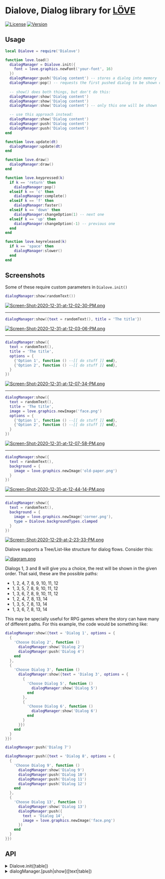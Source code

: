 # Dialove, Dialog library for [LÖVE](https://love2d.org/)

[![License](http://img.shields.io/:license-MIT-blue.svg)](https://github.com/tavuntu/dialove/blob/main/LICENSE.md)
[![Version](http://img.shields.io/:beta-0.0.3-green.svg)](https://github.com/tavuntu/dialove)

## Usage

```lua
local Dialove = require('Dialove')

function love.load()
  dialogManager = Dialove.init({
    font = love.graphics.newFont('your-font', 16)
  })
  dialogManager:push('Dialog content') -- stores a dialog into memory
  dialogManager:pop() -- requests the first pushed dialog to be shown on screen
  
  -- show() does both things, but don't do this:
  dialogManager:show('Dialog content')
  dialogManager:show('Dialog content')
  dialogManager:show('Dialog content') -- only this one will be shown

  -- use this approach instead:
  dialogManager:show('Dialog content')
  dialogManager:push('Dialog content')
  dialogManager:push('Dialog content')
end

function love.update(dt)
  dialogManager:update(dt)
end

function love.draw()
  dialogManager:draw()
end

function love.keypressed(k)
  if k == 'return' then
    dialogManager:pop()
  elseif k == 'c' then
    dialogManager:complete()
  elseif k == 'f' then
    dialogManager:faster()
  elseif k == 'down' then
    dialogManager:changeOption(1) -- next one
  elseif k == 'up' then
    dialogManager:changeOption(-1) -- previous one
  end
end

function love.keyreleased(k)
  if k == 'space' then
    dialogManager:slower()
  end
end
```

## Screenshots

Some of these require custom parameters in ```Dialove.init()```
```lua
dialogManager:show(randomText())
```
[![Screen-Shot-2020-12-31-at-12-02-30-PM.png](https://i.postimg.cc/vH3XGn6Q/Screen-Shot-2020-12-31-at-12-02-30-PM.png)](https://postimg.cc/xcNLRcR7)

---
```lua
dialogManager:show({text = randomText(), title = 'The title'})
```
[![Screen-Shot-2020-12-31-at-12-03-06-PM.png](https://i.postimg.cc/rm1C3Rk2/Screen-Shot-2020-12-31-at-12-03-06-PM.png)](https://postimg.cc/S2KMzsRg)

---
```lua
dialogManager:show({
  text = randomText(),
  title = 'The title',
  options = {
    {'Option 1', function () --[[ do stuff ]] end},
    {'Option 2', function () --[[ do stuff ]] end},
  }
})
```
[![Screen-Shot-2020-12-31-at-12-07-34-PM.png](https://i.postimg.cc/BZCBCFpx/Screen-Shot-2020-12-31-at-12-07-34-PM.png)](https://postimg.cc/23VWkVP6)

---
```lua
dialogManager:show({
  text = randomText(),
  title = 'The title',
  image = love.graphics.newImage('face.png')
  options = {
    {'Option 1', function () --[[ do stuff ]] end},
    {'Option 2', function () --[[ do stuff ]] end},
  }
})
```
[![Screen-Shot-2020-12-31-at-12-07-58-PM.png](https://i.postimg.cc/jdg6prG2/Screen-Shot-2020-12-31-at-12-07-58-PM.png)](https://postimg.cc/kBStSLMP)

---
```lua
dialogManager:show({
  text = randomText(),
  background = {
    image = love.graphics.newImage('old-paper.png')
  }
})
```
[![Screen-Shot-2020-12-31-at-12-44-14-PM.png](https://i.postimg.cc/pL3fdJVt/Screen-Shot-2020-12-31-at-12-44-14-PM.png)](https://postimg.cc/3kC4SpDL)

---
```lua
dialogManager:show({
  text = randomText(),
  background = {
    image = love.graphics.newImage('corner.png'),
    type = Dialove.backgroundTypes.clamped
  }
})
```
[![Screen-Shot-2020-12-29-at-2-23-33-PM.png](https://i.postimg.cc/sxmGSQZ3/Screen-Shot-2020-12-29-at-2-23-33-PM.png)](https://postimg.cc/dZ70c0Bf)

Dialove supports a Tree/List-like structure for dialog flows. Consider this:

[![diagram.png](https://i.postimg.cc/5Ng11s36/diagram.png)](https://postimg.cc/8j7xmBxS)

Dialogs 1, 3 and 8 will give you a choice, the rest will be shown in the given order. That said, these are the possible paths:

* 1, 2, 4, 7, 8, 9, 10, 11, 12
* 1, 3, 5, 7, 8, 9, 10, 11, 12
* 1, 3, 6, 7, 8, 9, 10, 11, 12
* 1, 2, 4, 7, 8, 13, 14
* 1, 3, 5, 7, 8, 13, 14
* 1, 3, 6, 7, 8, 13, 14

This may be specially useful for RPG games where the story can have many of different paths. For this example, the code would be something like:

```lua
dialogManager:show({text = 'Dialog 1', options = {
  {
    'Choose Dialog 2', function ()
      dialogManager:show('Dialog 2')
      dialogManager:push('Dialog 4')
    end
  },
  {
    'Choose Dialog 3', function ()
      dialogManager:show({text = 'Dialog 3', options = {
        {
          'Choose Dialog 5', function ()
            dialogManager:show('Dialog 5')
          end
        },
        {
          'Choose Dialog 6', function ()
            dialogManager:show('Dialog 6')
          end
        }
      }})
    end
  }
}})

dialogManager:push('Dialog 7')

dialogManager:push({text = 'Dialog 8', options = {
  {
    'Choose Dialog 9', function ()
      dialogManager:show('Dialog 9')
      dialogManager:push('Dialog 10')
      dialogManager:push('Dialog 11')
      dialogManager:push('Dialog 12')
    end
  },
  {
    'Choose Dialog 13', function ()
      dialogManager:show('Dialog 13')
      dialogManager:push({
        text = 'Dialog 14',
        image = love.graphics.newImage('face.png')
      })
    end
  }
}})
```

## API

<details>
  <summary>Dialove.init([table])</summary>
  
  ```table``` supports the properties:

  * ```font```: LÖVE [Font](https://love2d.org/wiki/Font)
    * The font to use
  * ```viewportW```: number
    * Will normally be your canvas width
  * ```viewportH```: number
    * Will normally be your canvas height
  * ```margin```: number
    * Space between the screen edge and the dialog background
  * ```padding```: number
    * Space between text and the edge of the dialog background
  * ```verticalPadding```: number
    * Top and bottom paddings
  * ```horizontalPadding```: number
    * Left and right paddings
  * ```cornerRadius```: number
    * The radius of corners for color/texture backgrounds
  * ```lineSpacing```: number
    * Defaults to 1.4
  * ```optionsSeparation```: number
    * Force the space between the last line of text and the options (pixels)
  * ```numberOfLines```: number
    * Number of lines used for all dialogs (not including the line(s) for the options)
  * ```typingSound```: LÖVE [Source](https://love2d.org/wiki/Source)
    * Typing sound, ignored for punctuation (. , ; : ? !)
</details>

<details>
  <summary>dialogManager.[push|show]([text|table])</summary>
  
  ```table``` supports the properties:

  * ```text```: string
    * The content of the dialog that will be spelled
  * ```title```: string
    * Usually the character name
  * ```background```: table
    * May contain the following properties:
      * ```color```: table
      * ```image```: LÖVE [Image](https://love2d.org/wiki/Image)
      * ```type```:
        * ```Dialove.backgroundTypes.normal``` (default)
        * ```Dialove.backgroundTypes.tiled``` (not yet implemented)
        * ```Dialove.backgroundTypes.clamped```
  * ```titleColor```: table
    * Color for the title text, if any
  * ```textColor```: table
    * Color for the content text
  * ```selectedOptionColor```: table
    * Color for the selected option text
  * ```unselectedOptionColor```: table
    * Color for the unselected option text
  * ```numberOfLines```: number
    * Same as in ```defaultNumberOfLines``` in ```Dialog.init()```, just at dialog level
  * ```autoHeight```: boolean
    * When true, the dialog height will fit all the text and or the image
  * ```position```: string
    * ```top``` or ```middle``` (defaults to a bottom position)
  * ```options```: table
    * A list of tables where each one is a ```string``` at index 1 and a ```function``` at index 2, as shown in the examples
  * ```image```: LÖVE [Image](https://love2d.org/wiki/Image)
    * Usually the character face or an item
</details>
